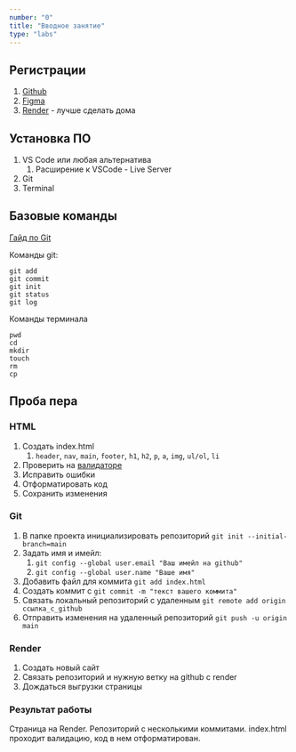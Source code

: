 ```yaml
---
number: "0"
title: "Вводное занятие"
type: "labs"
---
```


## Регистрации

1. [Github](//github.com)
1. [Figma](//figma.com)
1. [Render](//www.render.com) - лучше сделать дома

## Установка ПО

1. VS Code или любая альтернатива
    1. Расширение к VSCode - Live Server
1. Git
1. Terminal

## Базовые команды

[Гайд по Git](/useful/git)

Команды git:

```
git add
git commit
git init
git status
git log
```

Команды терминала

```
pwd
cd
mkdir
touch
rm
cp
```

## Проба пера

### HTML

1. Создать index.html
    1. `header`, `nav`, `main`, `footer`, `h1`, `h2`, `p`, `a`, `img`, `ul/ol`, `li`
1. Проверить на [валидаторе](https://validator.w3.org/)
1. Исправить ошибки
1. Отформатировать код
1. Сохранить изменения

### Git

1. В папке проекта инициализировать репозиторий `git init --initial-branch=main`
1. Задать имя и имейл:
    1. `git config --global user.email "Ваш имейл на github"`
    1. `git config --global user.name "Ваше имя"`
1. Добавить файл для коммита `git add index.html`
1. Создать коммит с `git commit -m "текст вашего коммита"`
1. Связать локальный репозиторий с удаленным `git remote add origin ссылка_с_github`
1. Отправить изменения на удаленный репозиторий `git push -u origin main`

### Render

1. Создать новый сайт
1. Связать репозиторий и нужную ветку на github с render
1. Дождаться выгрузки страницы

### Результат работы

Страница на Render. Репозиторий с несколькими коммитами. index.html проходит валидацию, код в нем отформатирован.
